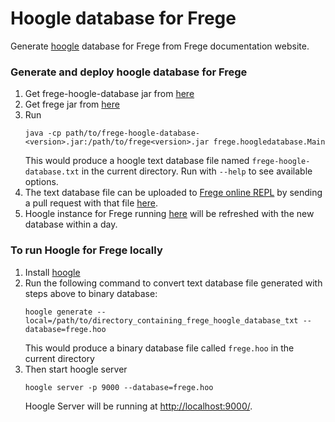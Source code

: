 # Hoogle database for Frege
Generate [hoogle](https://hoogle.haskell.org:8444/) database for Frege from Frege documentation website.

### Generate and deploy hoogle database for Frege
1. Get frege-hoogle-database jar from [here](https://github.com/Frege/frege-hoogle-database/releases)
1. Get frege jar from [here](https://github.com/Frege/frege/releases)
1. Run
    ```
    java -cp path/to/frege-hoogle-database-<version>.jar:/path/to/frege<version>.jar frege.hoogledatabase.Main
    ```
    This would produce a hoogle text database file named `frege-hoogle-database.txt` in the current directory.
    Run with `--help` to see available options.
1. The text database file can be uploaded to [Frege online REPL](http://try.frege-lang.org/hoogle-frege.txt)
by sending a pull request with that file [here](https://github.com/Frege/try-frege/tree/master/try-frege-web/src/main/webapp).
1. Hoogle instance for Frege running [here](https://hoogle.haskell.org:8444/) will be refreshed with the new database within a day.

### To run Hoogle for Frege locally
1. Install [hoogle](https://github.com/ndmitchell/hoogle)
1. Run the following command to convert text database file generated with steps above to binary database:
    ```
    hoogle generate --local=/path/to/directory_containing_frege_hoogle_database_txt --database=frege.hoo
    ```
    This would produce a binary database file called `frege.hoo` in the current directory
1. Then start hoogle server
    ```
    hoogle server -p 9000 --database=frege.hoo
    ```
    Hoogle Server will be running at [http://localhost:9000/](http://localhost:9000/).
